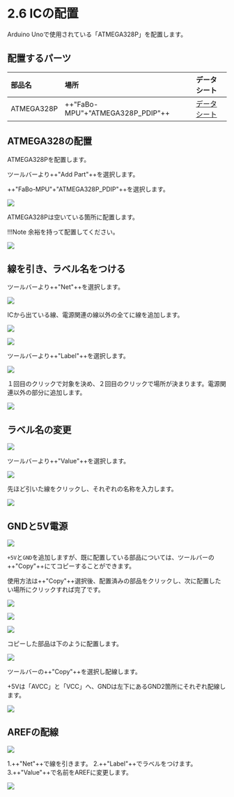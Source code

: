 # 2.6 ICの配置

Arduino Unoで使用されている「ATMEGA328P」を配置します。

## 配置するパーツ

|部品名|場所|データシート|
|:--|:--|:--|
|ATMEGA328P|++"FaBo-MPU"+"ATMEGA328P_PDIP"++|[データシート](http://www.atmel.com/images/Atmel-8271-8-bit-AVR-Microcontroller-ATmega48A-48PA-88A-88PA-168A-168PA-328-328P_datasheet_Complete.pdf)|

## ATMEGA328の配置

ATMEGA328Pを配置します。

ツールバーより++"Add Part"++を選択します。

++"FaBo-MPU"+"ATMEGA328P_PDIP"++を選択します。

![](./img/ic001.png)

ATMEGA328Pは空いている箇所に配置します。

!!!Note
	余裕を持って配置してください。

![](./img/ic002.png)

## 線を引き、ラベル名をつける

ツールバーより++"Net"++を選択します。

![](./img/ic003.png)

ICから出ている線、電源関連の線以外の全てに線を追加します。

![](./img/ic004.png)

![](./img/ic005.png)

ツールバーより++"Label"++を選択します。

![](./img/ic006.png)

１回目のクリックで対象を決め、２回目のクリックで場所が決まります。電源関連以外の部分に追加します。

![](./img/ic007.png)

## ラベル名の変更

![](./img/ic008.png)

ツールバーより++"Value"++を選択します。

![](./img/ic009.png)

先ほど引いた線をクリックし、それぞれの名称を入力します。

![](./img/ic010.png)

## GNDと5V電源

![](./img/ic011.png)

`+5V`と`GND`を追加しますが、既に配置している部品については、ツールバーの++"Copy"++にてコピーすることができます。

使用方法は++"Copy"++選択後、配置済みの部品をクリックし、次に配置したい場所にクリックすれば完了です。

![](./img/ic012.png)

![](./img/ic013.png)

![](./img/ic014.png)

コピーした部品は下のように配置します。

![](./img/ic015.png)

ツールバーの++"Copy"++を選択し配線します。

+5Vは「AVCC」と「VCC」へ、GNDは左下にあるGND2箇所にそれぞれ配線します。

![](./img/ic016.png)

## AREFの配線

![](./img/ic017.png)

1.++"Net"++で線を引きます。
2.++"Label"++でラベルをつけます。
3.++"Value"++で名前をAREFに変更します。

![](./img/ic018.png)

